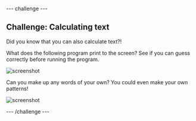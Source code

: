 --- challenge ---
## Challenge: Calculating text
Did you know that you can also calculate text?!

What does the following program print to the screen? See if you can guess correctly before running the program.

![screenshot](images/me-text-calc.png)

Can you make up any words of your own? You could even make your own patterns!

![screenshot](images/me-patterns.png)





--- /challenge ---